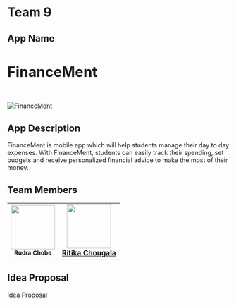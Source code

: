 # Team 9

## App Name
<h3 style = "font-size: 2rem; font-weight: bold;">FinanceMent</h3>
<br>
<img src="file:///C:/Users/RITIKA/Pictures/Screenshots/MAD.png" alt="FinanceMent" class="logo">

## App Description
<p> FinanceMent is mobile app which will help students manage their day to day expenses. With FinanceMent, students can easily track their spending, set budgets and receive personalized financial advice to make the most of their money.</p>

## Team Members
<p align ="center">
<table>
 <tbody>
   <tr>
     <td align="center"><a href="https://github.com/Rudra2"><img src="https://avatars.githubusercontent.com/u/45117180?v=4" width="100px;" alt=""/></br><sub>
<b>Rudra Chobe</b></sub></a><br/></td>
     <td align="center"><a href="https://github.com/ChougalaRitika"><img src="https://github.com/account" width="100px"; alt=""/></br></sub>
<b>Ritika Chougala</b></sub></a><br/></td>
      </tr>
     </tbody>
    </table>
</p>

## Idea Proposal
[Idea Proposal](https://paceuniversity-my.sharepoint.com/:w:/r/personal/rc93170n_pace_edu/_layouts/15/Doc.aspx?sourcedoc=%7B5911A151-AEC5-4463-BEC4-E07F87A5D5AB%7D&file=ideaproposaltemplate.docx&action=default&mobileredirect=true)
  





